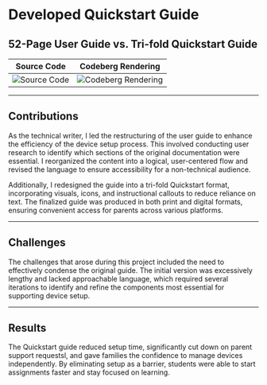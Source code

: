 # Developed Quickstart Guide

## 52-Page User Guide vs. Tri-fold Quickstart Guide

| Source Code | Codeberg Rendering |
|-------------|--------------------|
| ![Source Code](Image1.png) | ![Codeberg Rendering](Image2-2.png) |

---

## Contributions
As the technical writer, I led the restructuring of the user guide to enhance the efficiency of the device setup process. This involved conducting user research to identify which sections of the original documentation were essential. I reorganized the content into a logical, user-centered flow and revised the language to ensure accessibility for a non-technical audience.

Additionally, I redesigned the guide into a tri-fold Quickstart format, incorporating visuals, icons, and instructional callouts to reduce reliance on text. The finalized guide was produced in both print and digital formats, ensuring convenient access for parents across various platforms. 

---

## Challenges
The challenges that arose during this project included the need to effectively condense the original guide. The initial version was excessively lengthy and lacked approachable language, which required several iterations to identify and refine the components most essential for supporting device setup.

---

## Results
The Quickstart guide reduced setup time, significantly cut down on parent support requestsl, and gave families the confidence to manage devices independently. By eliminating setup as a barrier, students were able to start assignments faster and stay focused on learning. 
